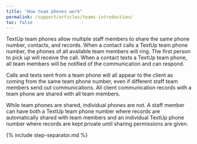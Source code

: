 ```yaml
---
title: "How team phones work"
permalink: /support/articles/teams-introduction/
toc: false
---
```


TextUp team phones allow multiple staff members to share the same phone number, contacts, and records. When a contact calls a TextUp team phone number, the phones of all available team members will ring. The first person to pick up will receive the call. When a contact texts a TextUp team phone, all team members will be notified of the communication and can respond.

Calls and texts sent from a team phone will all appear to the client as coming from the same team phone number, even if different staff team members send out communications. All client communication records with a team phone are shared with all team members.

While team phones are shared, individual phones are not. A staff member can have both a TextUp team phone number where records are automatically shared with team members and an individual TextUp phone number where records are kept private until sharing permissions are given.

{% include step-separator.md %}
